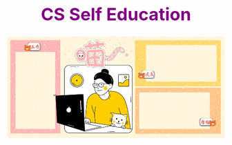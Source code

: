 <style>
h1 {
    color: purple;
    font-size: 40px;
}
</style>

<div align="center">
  <h1>CS Self Education</h1>
  <img src="banner.jpg" align="center" />
</div>
